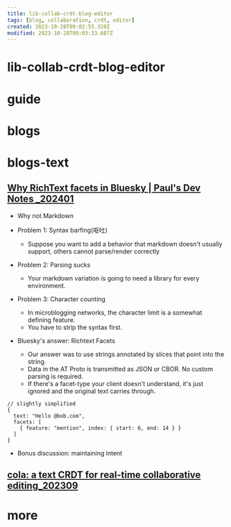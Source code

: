 ```yaml
---
title: lib-collab-crdt-blog-editor
tags: [blog, collaboration, crdt, editor]
created: 2023-10-28T09:02:53.320Z
modified: 2023-10-28T09:03:33.687Z
---
```


# lib-collab-crdt-blog-editor

# guide

# blogs

# blogs-text

## [Why RichText facets in Bluesky | Paul's Dev Notes _202401](https://www.pfrazee.com/blog/why-facets)

- Why not Markdown
- Problem 1: Syntax barfing(呕吐)
  - Suppose you want to add a behavior that markdown doesn't usually support, others cannot parse/render correctly
- Problem 2: Parsing sucks
  - Your markdown variation is going to need a library for every environment.
- Problem 3: Character counting
  - In microblogging networks, the character limit is a somewhat defining feature.
  - You have to strip the syntax first.

- Bluesky's answer: Richtext Facets
  - Our answer was to use strings annotated by slices that point into the string.
  - Data in the AT Proto is transmitted as JSON or CBOR. No custom parsing is required.
  - If there's a facet-type your client doesn't understand, it's just ignored and the original text carries through. 

```JS
// slightly simplified
{
  text: "Hello @bob.com",
  facets: [
    { feature: "mention", index: { start: 6, end: 14 } }
  ]
}
```

- Bonus discussion: maintaining intent

## [cola: a text CRDT for real-time collaborative editing_202309](https://nomad.foo/blog/cola)

# more
